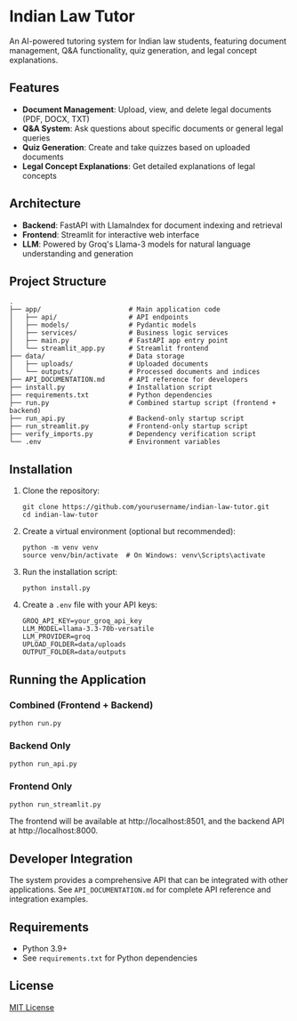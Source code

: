 # Indian Law Tutor

An AI-powered tutoring system for Indian law students, featuring document management, Q&A functionality, quiz generation, and legal concept explanations.

## Features

- **Document Management**: Upload, view, and delete legal documents (PDF, DOCX, TXT)
- **Q&A System**: Ask questions about specific documents or general legal queries
- **Quiz Generation**: Create and take quizzes based on uploaded documents
- **Legal Concept Explanations**: Get detailed explanations of legal concepts

## Architecture

- **Backend**: FastAPI with LlamaIndex for document indexing and retrieval
- **Frontend**: Streamlit for interactive web interface
- **LLM**: Powered by Groq's Llama-3 models for natural language understanding and generation

## Project Structure

```
.
├── app/                      # Main application code
│   ├── api/                  # API endpoints
│   ├── models/               # Pydantic models
│   ├── services/             # Business logic services
│   ├── main.py               # FastAPI app entry point
│   └── streamlit_app.py      # Streamlit frontend
├── data/                     # Data storage
│   ├── uploads/              # Uploaded documents
│   └── outputs/              # Processed documents and indices
├── API_DOCUMENTATION.md      # API reference for developers
├── install.py                # Installation script
├── requirements.txt          # Python dependencies
├── run.py                    # Combined startup script (frontend + backend)
├── run_api.py                # Backend-only startup script
├── run_streamlit.py          # Frontend-only startup script
├── verify_imports.py         # Dependency verification script
└── .env                      # Environment variables
```

## Installation

1. Clone the repository:
   ```
   git clone https://github.com/yourusername/indian-law-tutor.git
   cd indian-law-tutor
   ```

2. Create a virtual environment (optional but recommended):
   ```
   python -m venv venv
   source venv/bin/activate  # On Windows: venv\Scripts\activate
   ```

3. Run the installation script:
   ```
   python install.py
   ```

4. Create a `.env` file with your API keys:
   ```
   GROQ_API_KEY=your_groq_api_key
   LLM_MODEL=llama-3.3-70b-versatile
   LLM_PROVIDER=groq
   UPLOAD_FOLDER=data/uploads
   OUTPUT_FOLDER=data/outputs
   ```

## Running the Application

### Combined (Frontend + Backend)
```
python run.py
```

### Backend Only
```
python run_api.py
```

### Frontend Only
```
python run_streamlit.py
```

The frontend will be available at http://localhost:8501, and the backend API at http://localhost:8000.

## Developer Integration

The system provides a comprehensive API that can be integrated with other applications. See `API_DOCUMENTATION.md` for complete API reference and integration examples.

## Requirements

- Python 3.9+
- See `requirements.txt` for Python dependencies

## License

[MIT License](LICENSE) 